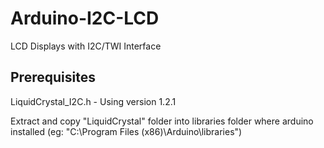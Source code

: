 # Arduino-I2C-LCD
LCD Displays with I2C/TWI Interface

## Prerequisites

LiquidCrystal_I2C.h - Using version 1.2.1

Extract and copy "LiquidCrystal" folder into libraries folder where arduino installed (eg: "C:\Program Files (x86)\Arduino\libraries")
